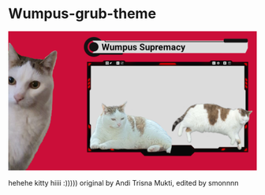 # Wumpus-grub-theme
![Screenshot](Wumpus-Grub-Theme/background.png)

hehehe kitty hiiii :)))))
original by Andi Trisna Mukti, edited by smonnnn
